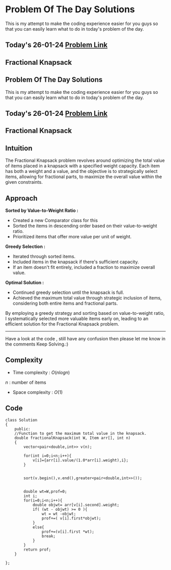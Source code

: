# Problem Of The Day Solutions

This is my attempt to make the coding experience easier for you guys so that you can easily learn what to do in today's problem of the day.

## Today's 26-01-24 [Problem Link](https://www.geeksforgeeks.org/problems/fractional-knapsack-1587115620/1)
## Fractional Knapsack



## Problem Of The Day Solutions

This is my attempt to make the coding experience easier for you guys so that you can easily learn what to do in today's problem of the day.

## Today's 26-01-24 [Problem Link](https://www.geeksforgeeks.org/problems/fractional-knapsack-1587115620/1)
## Fractional Knapsack

## Intuition

The Fractional Knapsack problem revolves around optimizing the total value of items placed in a knapsack with a specified weight capacity. Each item has both a weight and a value, and the objective is to strategically select items, allowing for fractional parts, to maximize the overall value within the given constraints.


## Approach

**Sorted by Value-to-Weight Ratio :**
   - Created a new Comparator class for this
   - Sorted the items in descending order based on their value-to-weight ratio.
   - Prioritized items that offer more value per unit of weight.

**Greedy Selection :**
   - Iterated through sorted items.
   - Included items in the knapsack if there's sufficient capacity.
   - If an item doesn't fit entirely, included a fraction to maximize overall value.

**Optimal Solution :**
   - Continued greedy selection until the knapsack is full.
   - Achieved the maximum total value through strategic inclusion of items, considering both entire items and fractional parts.

By employing a greedy strategy and sorting based on value-to-weight ratio, I systematically selected more valuable items early on, leading to an efficient solution for the Fractional Knapsack problem.

---
Have a look at the code , still have any confusion then please let me know in the comments
Keep Solving.:)

## Complexity
- Time complexity : $O(nlogn)$
<!-- Add your time complexity here, e.g. $$O())$$ -->
$n$ : number of items

- Space complexity : $O(1)$
<!-- Add your space complexity here, e.g. $$O(n)$$ -->

## Code 
```
class Solution
{
    public:
    //Function to get the maximum total value in the knapsack.
    double fractionalKnapsack(int W, Item arr[], int n)
    {
        vector<pair<double,int>> v(n);

        for(int i=0;i<n;i++){
            v[i]={arr[i].value/(1.0*arr[i].weight),i};
        }


        sort(v.begin(),v.end(),greater<pair<double,int>>());


        double wt=W,prof=0;
        int i;
        for(i=0;i<n;i++){
            double objwt= arr[v[i].second].weight;
            if( (wt - objwt) >= 0 ){
                wt = wt -objwt;
                prof+=( v[i].first*objwt);
            }
            else{
                prof+=(v[i].first *wt);
                break;
            }
        }
        return prof;
    }
        
};

```

